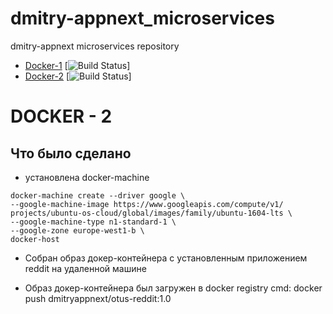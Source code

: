 # dmitry-appnext_microservices
dmitry-appnext microservices repository

- [Docker-1](#docker-1)  [![Build Status](https://travis-ci.com/Otus-DevOps-2018-05/dmitry-appnext_microservices.svg?branch=docker-1)]
- [Docker-2](#docker-2)  [![Build Status](https://travis-ci.com/Otus-DevOps-2018-05/dmitry-appnext_microservices.svg?branch=docker-2)]

# DOCKER - 2

## Что было сделано

 - установлена docker-machine
```
docker-machine create --driver google \
--google-machine-image https://www.googleapis.com/compute/v1/
projects/ubuntu-os-cloud/global/images/family/ubuntu-1604-lts \
--google-machine-type n1-standard-1 \
--google-zone europe-west1-b \
docker-host
```
- Собран образ докер-контейнера с установленным приложением reddit на удаленной машине

- Образ докер-контейнера был загружен в docker registry
cmd: docker push dmitryappnext/otus-reddit:1.0
